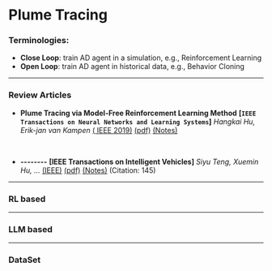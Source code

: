 # Plume Tracing 


### Terminologies:
- **Close Loop**: train AD agent in a simulation, e.g., Reinforcement Learning
- **Open Loop**: train AD agent in historical data, e.g., Behavior Cloning


---

### Review Articles

- **Plume Tracing via Model-Free Reinforcement Learning Method**
 **[`IEEE Transactions on Neural Networks and Learning Systems`]** *Hangkai Hu, Erik-jan van Kampen* [( IEEE 2019)](https://ieeexplore.ieee.org/document/8598800) [(pdf)](https://github.com/khanRmahmud/PaperNotes/blob/main/Paper%20Reading/Reinforcement%20Learning/paper-pdf/Plume_Tracing_via_Model-Free_Reinforcement_Learning_Method.pdf) [(Notes)](./Reinforcement%20Learning/plumeTracingDDPG.md)


<br />

- **--------**
**[IEEE Transactions on Intelligent Vehicles]** *Siyu Teng, Xuemin Hu, ...* [(IEEE)](https://ieeexplore.ieee.org/stamp/stamp.jsp?tp=&arnumber=10122127) [(pdf)](./Survey/Motion_Planning_for_Autonomous_Driving_The_State_of_the_Art_and_Future_Perspectives.pdf) [(Notes)](./AD_notes/motion_planning_survey.md) (Citation: 145)




---

### RL based




---

### LLM based




---

### DataSet


